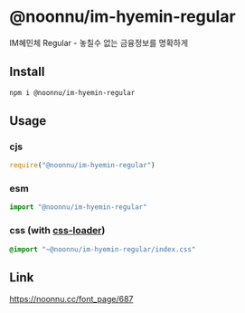 # @noonnu/im-hyemin-regular
IM혜민체 Regular - 놓칠수 없는 금융정보를 명확하게

## Install
```sh
npm i @noonnu/im-hyemin-regular
```
## Usage
### cjs
```js
require("@noonnu/im-hyemin-regular")
```
### esm
```js
import "@noonnu/im-hyemin-regular"
```
### css (with [css-loader](https://github.com/webpack-contrib/css-loader))
```css
@import "~@noonnu/im-hyemin-regular/index.css"
```

## Link
https://noonnu.cc/font_page/687